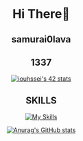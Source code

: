 <div align="center">

# Hi There👋

## samurai0lava

## 1337

[![iouhssei's 42 stats](https://badge.mediaplus.ma/black/iouhssei)](https://github.com/oakoudad/badge42)

## SKILLS
[![My Skills](https://skillicons.dev/icons?i=c,linux,vim,git,github,vscode,arduino,blender)](https://skillicons.dev)

[![Anurag's GitHub stats](https://github-readme-stats.vercel.app/api?username=samurai0lava)](https://github.com/anuraghazra/github-readme-stats)

</div>
